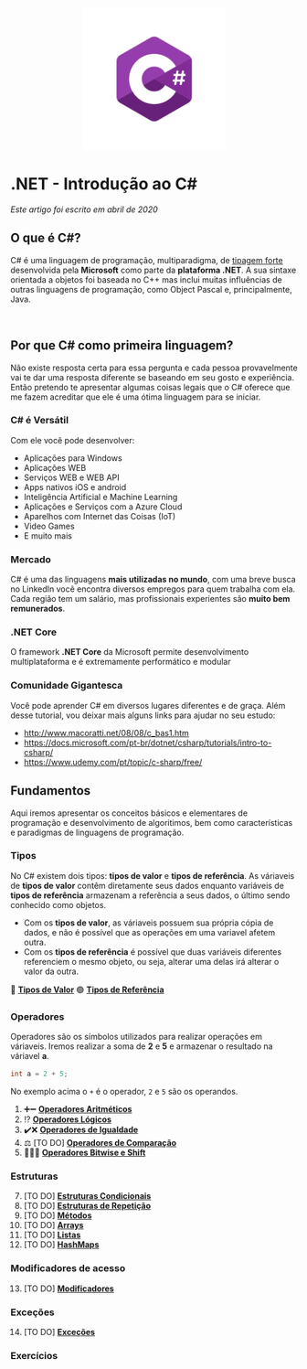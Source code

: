 <p align="center">
     <img src="/Images/csharp_logo.png" alt="C#" width="250px" />
</p>

# .NET - Introdução ao C# 
*Este artigo foi escrito em abril de 2020*

## O que é C#?

C# é uma linguagem de programação, multiparadigma, de [tipagem forte](https://github.com/Pampa-Devs/articles/blob/master/typing.md)
desenvolvida pela **Microsoft** como parte da **plataforma .NET**. A sua sintaxe orientada a objetos foi baseada no C++ mas inclui muitas influências de outras linguagens
de programação, como Object Pascal e, principalmente, Java.

<br>

## Por que C# como primeira linguagem?

Não existe resposta certa para essa pergunta e cada pessoa provavelmente vai te dar uma resposta diferente se baseando em seu gosto e experiência. 
Então pretendo te apresentar algumas coisas legais que o C# oferece que me fazem acreditar que ele é uma ótima linguagem para se iniciar.

### C# é Versátil

Com ele você pode desenvolver:
* Aplicações para Windows
* Aplicações WEB
* Serviços WEB e WEB API
* Apps nativos iOS e android
* Inteligência Artificial e Machine Learning
* Aplicações e Serviços com a Azure Cloud
* Aparelhos com Internet das Coisas (IoT) 
* Video Games
* E muito mais

### Mercado

C# é uma das linguagens **mais utilizadas no mundo**, com uma breve busca no LinkedIn você encontra diversos empregos para quem trabalha com ela.
Cada região tem um salário, mas profissionais experientes são **muito bem remunerados**.

### .NET Core

O framework **.NET Core** da Microsoft permite desenvolvimento multiplataforma e é extremamente performático e modular

### Comunidade Gigantesca

Você pode aprender C# em diversos lugares diferentes e de graça. Além desse tutorial, vou deixar mais alguns links para ajudar no seu estudo:
* http://www.macoratti.net/08/08/c_bas1.htm
* https://docs.microsoft.com/pt-br/dotnet/csharp/tutorials/intro-to-csharp/
* https://www.udemy.com/pt/topic/c-sharp/free/

## Fundamentos

Aqui iremos apresentar os conceitos básicos e elementares de programação e desenvolvimento de algoritimos, bem como características e paradigmas de linguagens de programação.

### Tipos
No C# existem dois tipos: **tipos de valor** e **tipos de referência**. As váriaveis de **tipos de valor** contêm diretamente seus dados
enquanto variáveis de **tipos de referência** armazenam a referência a seus dados, o último sendo conhecido como objetos. 
* Com os **tipos de valor**, as váriaveis possuem sua própria cópia de dados, e não é possível que as operações em uma variavel afetem outra.
* Com os **tipos de referência** é possível que duas variáveis diferentes referenciem o mesmo objeto, ou seja, alterar uma delas irá alterar o valor da outra.

🔵 [**Tipos de Valor**](https://github.com/Pampa-Devs/4starters/blob/master/Fundamentals/csharp/value-types.md)
🟢 [**Tipos de Referência**](https://github.com/Pampa-Devs/4starters/blob/master/Fundamentals/csharp/reference-types.md)

### Operadores

Operadores são os símbolos utilizados para realizar operações em váriaveis. Iremos realizar a soma de **2** e **5** e armazenar o resultado na váriavel **a**.
```C#
int a = 2 + 5;
```
No exemplo acima o `+` é o operador, `2` e `5` são os operandos.


1. ➕➖ [**Operadores Aritméticos**](https://github.com/Pampa-Devs/4starters/blob/master/Fundamentals/csharp/arithmetic-operators.md)
2. ⁉️ [**Operadores Lógicos**](https://github.com/Pampa-Devs/4starters/blob/master/Fundamentals/csharp/logical-operators.md)
3. ✔️❌ [**Operadores de Igualdade**](https://github.com/Pampa-Devs/4starters/blob/master/Fundamentals/csharp/equality-operators.md)
4. ⚖️ [TO DO] [**Operadores de Comparação**]()
5. 👨🏿‍💻 [**Operadores Bitwise e Shift**](https://github.com/Pampa-Devs/4starters/blob/master/Fundamentals/csharp/bitwise-shift-operators.md)

### Estruturas
7. [TO DO] [**Estruturas Condicionais**]()
8. [TO DO] [**Estruturas de Repetição**]()
9. [TO DO] [**Métodos**]()
10. [TO DO] [**Arrays**]()
11. [TO DO] [**Listas**]()
12. [TO DO] [**HashMaps**]()

### Modificadores de acesso
13. [TO DO] [**Modificadores**]()

### Exceções
14. [TO DO] [**Exceções**]()

### Exercícios

